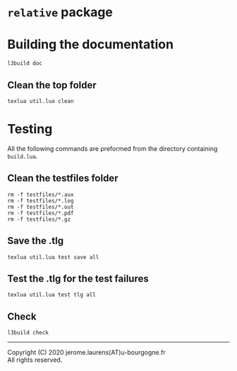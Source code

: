 `relative` package
==================

Building the documentation
==========================
```
l3build doc
```

Clean the top folder
--------------------
```
texlua util.lua clean
```

Testing
=======

All the following commands are preformed from the directory containing `build.lua`.

Clean the testfiles folder
--------------------------
```
rm -f testfiles/*.aux
rm -f testfiles/*.log
rm -f testfiles/*.out
rm -f testfiles/*.pdf
rm -f testfiles/*.gz
```

Save the .tlg
-------------
```
texlua util.lua test save all
```

Test the .tlg for the test failures
-----------------------------------
```
texlua util.lua test tlg all
```

Check
-----
```
l3build check
```




-----

Copyright (C) 2020 jerome.laurens(AT)u-bourgogne.fr <br />
All rights reserved.
